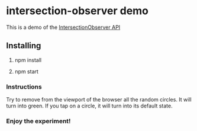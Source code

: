 # intersection-observer demo
This is a demo of the [IntersectionObserver API](https://developer.mozilla.org/en-US/docs/Web/API/Intersection_Observer_API)

## Installing
1. npm install

2. npm start

### Instructions
Try to remove from the viewport of the browser all the random circles. It will turn into green. If you tap on a circle, it will turn into its default state.

### Enjoy the experiment!
